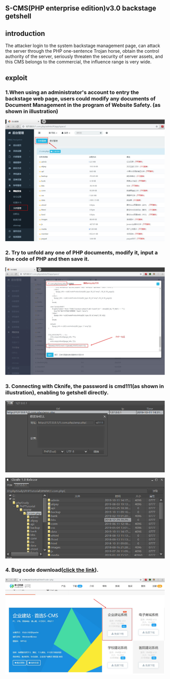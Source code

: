 ## S-CMS(PHP enterprise edition)v3.0 backstage getshell

## introduction

The attacker login to the system backstage management page, can attack the server through the PHP one-sentence Trojan horse, obtain the control authority of the server, seriously threaten the security of server assets, and this CMS belongs to the commercial, the influence range is very wide.

## exploit

### 1.When using an administrator's account to entry the backstage web page, users could modify any documents of Document Management in the program of Website Safety. (as shown in illustration)
![](1.jpg)											

### 2.	Try to unfold any one of PHP documents, modify it, input a line code of PHP and then save it.
![](2.jpg)

### 3.	Connecting with Cknife, the password is cmd111(as shown in illustration), enabling to getshell directly.
![](3.jpg)

![](4.jpg)

### 4. Bug code download([click the link](https://www.s-cms.cn/download.html?code=php)).

![](0.jpg)

